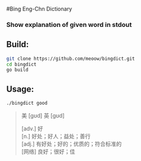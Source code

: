 #Bing Eng-Chn Dictionary
### Show explanation of given word in stdout

## Build:
```sh
git clone https://github.com/meoow/bingdict.git
cd bingdict
go build
```

## Usage:  
```sh
./bingdict good
```
> 美 [ɡʊd]
> 英 [ɡʊd]
> 
> [adv.] 好  
> [n.] 好处；好人；益处；善行  
> [adj.] 有好处；好的；优质的；符合标准的  
> [网络] 良好；很好；佳  
